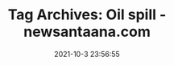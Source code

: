 ---
"title": "Tag Archives: Oil spill - newsantaana.com"
"date": "2021-10-3 23:56:55"
"feed_name": "GOOGLENEWSDRILLING"
"feed_website": "https://news.google.com/search?q=drilling%2Bincident&hl=en-US&gl=US&ceid=US:en"
"feed_rss": "https://news.google.com/rss/search?q=drilling%2Bincident&hl=en-US&gl=US&ceid=US:en"
"link": "https://newsantaana.com/tag/oil-spill/"
"source": "{'href': 'https://newsantaana.com', 'title': 'newsantaana.com'}"
"file": "_posts/2021-1-1-a44486bb62f4596ec583d43781f2eee226d4ea7e.md"
"accident": "1"
"drilling": "1"
"dead": "0"
"injured": "0"
"arrested": "0"
"where": "unknown site"
"causes": "unknown"
"place": "unknown place"
---
